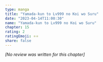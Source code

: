 ```yaml
---
type: manga
title: "Yamada-kun to Lv999 no Koi wo Suru"
date: "2023-04-14T11:00:30"
name: "Yamada-kun to Lv999 no Koi wo Suru"
chapter: 15
rating: 2
ratingEmoji: ⭐️⭐️
share: false
---
```


*[No review was written for this chapter]*
